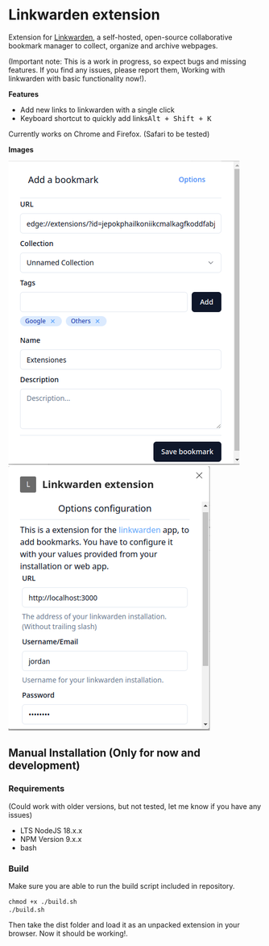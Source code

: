 # Linkwarden extension

Extension for [Linkwarden](https://github.com/linkwarden/linkwarden), a self-hosted, open-source collaborative bookmark
manager to
collect, organize and archive webpages.

(Important note: This is a work in progress, so expect bugs and missing features. If you find any issues, please report
them, Working with linkwarden with basic functionality now!).

**Features**

- Add new links to linkwarden with a single click
- Keyboard shortcut to quickly add links<kbd>Alt + Shift + K</kbd>

Currently works on Chrome and Firefox. (Safari to be tested)

**Images**

![Image](./src/assets/linwarden-extension.png)
![Image](./src/assets/linkwarden-options.png)

## Manual Installation (Only for now and development)

### Requirements

(Could work with older versions, but not tested, let me know if you have any issues)

- LTS NodeJS 18.x.x
- NPM Version 9.x.x
- bash

### Build

Make sure you are able to run the build script included in repository.

```
chmod +x ./build.sh
./build.sh
```

Then take the dist folder and load it as an unpacked extension in your browser.
Now it should be working!.

